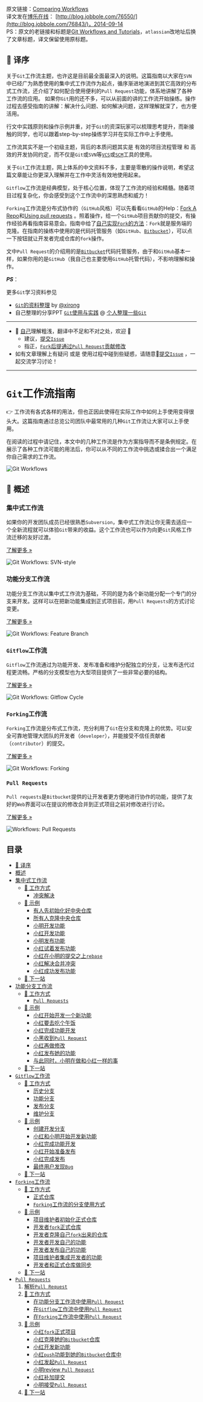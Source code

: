 原文链接：[Comparing Workflows](https://www.atlassian.com/git/tutorials/comparing-workflows)  
译文发在[博乐在线](http://www.jobbole.com/)： [http://blog.jobbole.com/76550/](http://blog.jobbole.com/76843/)，2014-09-14  
PS：原文的老链接和标题是[Git Workflows and Tutorials](https://www.atlassian.com/git/workflows)，`atlassian`改地址后换了文章标题，译文保留使用原标题。

## 🍎 译序

关于`Git`工作流主题，也许这是目前最全面最深入的说明。这篇指南以大家在`SVN`中已经广为熟悉使用的集中式工作流作为起点，循序渐进地演进到其它高效的分布式工作流，还介绍了如何配合使用便利的`Pull Request`功能，体系地讲解了各种工作流的应用。
如果你`Git`用的还不多，可以从前面的讲的工作流开始操练。操作过程去感受指南的讲解：解决什么问题、如何解决问题，这样理解就深了，也方便活用。

行文中实践原则和操作示例并重，对于`Git`的资深玩家可以梳理思考提升，而新接触的同学，也可以跟着step-by-step操练学习并在实际工作中上手使用。

工作流其实不是一个初级主题，背后的本质问题其实是 有效的项目流程管理 和 高效的开发协同约定，而不仅是`Git`或`SVN`等[`VCS`](http://zh.wikipedia.org/wiki/%E7%89%88%E6%9C%AC%E6%8E%A7%E5%88%B6)或[`SCM`](http://zh.wikipedia.org/wiki/%E8%BD%AF%E4%BB%B6%E9%85%8D%E7%BD%AE%E7%AE%A1%E7%90%86)工具的使用。

关于`Git`工作流主题，网上体系的中文资料不多，主要是零散的操作说明，希望这篇文章能让你更深入理解并在工作中灵活有效地使用起来。

`Gitflow`工作流是经典模型，处于核心位置，体现了工作流的经验和精髓。随着项目过程复杂化，你会感受到这个工作流中的深思熟虑和威力！

`Forking`工作流是分布式协作的（`GitHub`风格）可以先看看`GitHub`的Help：[Fork A Repo](https://help.github.com/articles/fork-a-repo/)和[Using pull requests](https://help.github.com/articles/using-pull-requests/) 。照着操作，给一个`GitHub`项目贡献你的提交，有操作经验再看指南容易意会。指南中给了[自己实现`Fork`的方法](https://github.com/oldratlee/translations/blob/master/git-workflows-and-tutorials/workflow-forking.md#%E5%BC%80%E5%8F%91%E8%80%85fork%E6%AD%A3%E5%BC%8F%E4%BB%93%E5%BA%93)：`Fork`就是服务端的克隆。在指南的操练中使用的是代码托管服务（如`GitHub`、[`Bitbucket`](https://bitbucket.org)），可以点一下按钮就让开发者完成仓库的`fork`操作。

文中`Pull Request`的介绍用的是[`Bitbucket`](https://bitbucket.org)代码托管服务，由于和`GitHub`基本一样，如果你用的是`GitHub`（我自己也主要使用`GitHub`托管代码），不影响理解和操作。

**_PS_**：

更多`Git`学习资料参见

- [`Git`的资料整理](https://github.com/xirong/my-git) by [@xirong](https://github.com/xirong)
- 自己整理的分享PPT [`Git`使用与实践](https://github.com/oldratlee/software-practice-miscellany/blob/master/git/git-gitlab-usage.pptx) @ [个人整理一些`Git`](https://github.com/oldratlee/software-practice-miscellany/tree/master/git)

----------------

- 🙈 [自己](http://weibo.com/oldratlee)理解粗浅，翻译中不足和不对之处，欢迎 👏
    - 建议，[提交`Issue`](https://github.com/oldratlee/translations/issues/new)
    - 指正，[`Fork`后提通过`Pull Request`贡献修改](https://github.com/oldratlee/translations/fork)
- 如有文章理解上有疑问 或是 使用过程中碰到些疑惑，请随意:raised_hands:[提交`Issue`](https://github.com/oldratlee/translations/issues/new) ，一起交流学习讨论！

----------------

`Git`工作流指南
======================

👉 工作流有各式各样的用法，但也正因此使得在实际工作中如何上手使用变得很头大。这篇指南通过总览公司团队中最常用的几种`Git`工作流让大家可以上手使用。

在阅读的过程中请记住，本文中的几种工作流是作为方案指导而不是条例规定。在展示了各种工作流可能的用法后，你可以从不同的工作流中挑选或揉合出一个满足你自己需求的工作流。

![Git Workflows](images/git_workflow.png)

🍺 概述
---------------------

### 集中式工作流

如果你的开发团队成员已经很熟悉`Subversion`，集中式工作流让你无需去适应一个全新流程就可以体验`Git`带来的收益。这个工作流也可以作为向更`Git`风格工作流迁移的友好过渡。

[了解更多 »](workflow-centralized.md)

![Git Workflows: SVN-style](images/git-workflow-svn.png)

### 功能分支工作流

功能分支工作流以集中式工作流为基础，不同的是为各个新功能分配一个专门的分支来开发。这样可以在把新功能集成到正式项目前，用`Pull Requests`的方式讨论变更。

[了解更多 »](workflow-feature-branch.md)

![Git Workflows: Feature Branch](images/git-workflow-feature_branch.png)

### `Gitflow`工作流

`Gitflow`工作流通过为功能开发、发布准备和维护分配独立的分支，让发布迭代过程更流畅。严格的分支模型也为大型项目提供了一些非常必要的结构。

[了解更多 »](workflow-gitflow.md)

![Git Workflows: Gitflow Cycle](images/git-workflows-gitflow.png)

### `Forking`工作流

`Forking`工作流是分布式工作流，充分利用了`Git`在分支和克隆上的优势。可以安全可靠地管理大团队的开发者（`developer`），并能接受不信任贡献者（`contributor`）的提交。

[了解更多 »](workflow-forking.md)

![Git Workflows: Forking](images/git-workflow-forking.png)

### `Pull Requests`

`Pull requests`是`Bitbucket`提供的让开发者更方便地进行协作的功能，提供了友好的`Web`界面可以在提议的修改合并到正式项目之前对修改进行讨论。

[了解更多 »](pull-request.md)

![Workflows: Pull Requests](images/pull-request.png)

目录
-----------------

- [🍎 译序](#-%E8%AF%91%E5%BA%8F)
- [概述](#-%E6%A6%82%E8%BF%B0)
- [集中式工作流](workflow-centralized.md)
    - [🍺 工作方式](workflow-centralized.md#-%E5%B7%A5%E4%BD%9C%E6%96%B9%E5%BC%8F)
        - [冲突解决](workflow-centralized.md#%E5%86%B2%E7%AA%81%E8%A7%A3%E5%86%B3)
    - [🍺 示例](workflow-centralized.md#-%E7%A4%BA%E4%BE%8B)
        - [有人先初始化好中央仓库](workflow-centralized.md#%E6%9C%89%E4%BA%BA%E5%85%88%E5%88%9D%E5%A7%8B%E5%8C%96%E5%A5%BD%E4%B8%AD%E5%A4%AE%E4%BB%93%E5%BA%93)
        - [所有人克隆中央仓库](workflow-centralized.md#%E6%89%80%E6%9C%89%E4%BA%BA%E5%85%8B%E9%9A%86%E4%B8%AD%E5%A4%AE%E4%BB%93%E5%BA%93)
        - [小明开发功能](workflow-centralized.md#%E5%B0%8F%E6%98%8E%E5%BC%80%E5%8F%91%E5%8A%9F%E8%83%BD)
        - [小红开发功能](workflow-centralized.md#%E5%B0%8F%E7%BA%A2%E5%BC%80%E5%8F%91%E5%8A%9F%E8%83%BD)
        - [小明发布功能](workflow-centralized.md#%E5%B0%8F%E6%98%8E%E5%8F%91%E5%B8%83%E5%8A%9F%E8%83%BD)
        - [小红试着发布功能](workflow-centralized.md#%E5%B0%8F%E7%BA%A2%E8%AF%95%E7%9D%80%E5%8F%91%E5%B8%83%E5%8A%9F%E8%83%BD)
        - [小红在小明的提交之上`rebase`](workflow-centralized.md#%E5%B0%8F%E7%BA%A2%E5%9C%A8%E5%B0%8F%E6%98%8E%E7%9A%84%E6%8F%90%E4%BA%A4%E4%B9%8B%E4%B8%8Arebase)
        - [小红解决合并冲突](workflow-centralized.md#%E5%B0%8F%E7%BA%A2%E8%A7%A3%E5%86%B3%E5%90%88%E5%B9%B6%E5%86%B2%E7%AA%81)
        - [小红成功发布功能](workflow-centralized.md#%E5%B0%8F%E7%BA%A2%E6%88%90%E5%8A%9F%E5%8F%91%E5%B8%83%E5%8A%9F%E8%83%BD)
    - [🍺 下一站](workflow-centralized.md#-%E4%B8%8B%E4%B8%80%E7%AB%99)
- [功能分支工作流](workflow-feature-branch.md)
    - [🍺 工作方式](workflow-feature-branch.md#-%E5%B7%A5%E4%BD%9C%E6%96%B9%E5%BC%8F)
        - [`Pull Requests`](workflow-feature-branch.md#pull-requests)
    - [🍺 示例](workflow-feature-branch.md#-%E7%A4%BA%E4%BE%8B)
        - [小红开始开发一个新功能](workflow-feature-branch.md#%E5%B0%8F%E7%BA%A2%E5%BC%80%E5%A7%8B%E5%BC%80%E5%8F%91%E4%B8%80%E4%B8%AA%E6%96%B0%E5%8A%9F%E8%83%BD)
        - [小红要去吃个午饭](workflow-feature-branch.md#%E5%B0%8F%E7%BA%A2%E8%A6%81%E5%8E%BB%E5%90%83%E4%B8%AA%E5%8D%88%E9%A5%AD)
        - [小红完成功能开发](workflow-feature-branch.md#%E5%B0%8F%E7%BA%A2%E5%AE%8C%E6%88%90%E5%8A%9F%E8%83%BD%E5%BC%80%E5%8F%91)
        - [小黑收到`Pull Request`](workflow-feature-branch.md#%E5%B0%8F%E9%BB%91%E6%94%B6%E5%88%B0pull-request)
        - [小红再做修改](workflow-feature-branch.md#%E5%B0%8F%E7%BA%A2%E5%86%8D%E5%81%9A%E4%BF%AE%E6%94%B9)
        - [小红发布她的功能](workflow-feature-branch.md#%E5%B0%8F%E7%BA%A2%E5%8F%91%E5%B8%83%E5%A5%B9%E7%9A%84%E5%8A%9F%E8%83%BD)
        - [与此同时，小明在做和小红一样的事](workflow-feature-branch.md#%E4%B8%8E%E6%AD%A4%E5%90%8C%E6%97%B6%E5%B0%8F%E6%98%8E%E5%9C%A8%E5%81%9A%E5%92%8C%E5%B0%8F%E7%BA%A2%E4%B8%80%E6%A0%B7%E7%9A%84%E4%BA%8B)
    - [🍺 下一站](workflow-feature-branch.md#-%E4%B8%8B%E4%B8%80%E7%AB%99)
- [`Gitflow`工作流](workflow-gitflow.md)
    - [🍺 工作方式](workflow-gitflow.md#-%E5%B7%A5%E4%BD%9C%E6%96%B9%E5%BC%8F)
        - [历史分支](workflow-gitflow.md#%E5%8E%86%E5%8F%B2%E5%88%86%E6%94%AF)
        - [功能分支](workflow-gitflow.md#%E5%8A%9F%E8%83%BD%E5%88%86%E6%94%AF)
        - [发布分支](workflow-gitflow.md#%E5%8F%91%E5%B8%83%E5%88%86%E6%94%AF)
        - [维护分支](workflow-gitflow.md#%E7%BB%B4%E6%8A%A4%E5%88%86%E6%94%AF)
    - [🍺 示例](workflow-gitflow.md#-%E7%A4%BA%E4%BE%8B)
        - [创建开发分支](workflow-gitflow.md#%E5%88%9B%E5%BB%BA%E5%BC%80%E5%8F%91%E5%88%86%E6%94%AF)
        - [小红和小明开始开发新功能](workflow-gitflow.md#%E5%B0%8F%E7%BA%A2%E5%92%8C%E5%B0%8F%E6%98%8E%E5%BC%80%E5%A7%8B%E5%BC%80%E5%8F%91%E6%96%B0%E5%8A%9F%E8%83%BD)
        - [小红完成功能开发](workflow-gitflow.md#%E5%B0%8F%E7%BA%A2%E5%AE%8C%E6%88%90%E5%8A%9F%E8%83%BD%E5%BC%80%E5%8F%91)
        - [小红开始准备发布](workflow-gitflow.md#%E5%B0%8F%E7%BA%A2%E5%BC%80%E5%A7%8B%E5%87%86%E5%A4%87%E5%8F%91%E5%B8%83)
        - [小红完成发布](workflow-gitflow.md#%E5%B0%8F%E7%BA%A2%E5%AE%8C%E6%88%90%E5%8F%91%E5%B8%83)
        - [最终用户发现`Bug`](workflow-gitflow.md#%E6%9C%80%E7%BB%88%E7%94%A8%E6%88%B7%E5%8F%91%E7%8E%B0bug)
    - [🍺 下一站](workflow-gitflow.md#-%E4%B8%8B%E4%B8%80%E7%AB%99)
- [`Forking`工作流](workflow-forking.md)
    - [🍺 工作方式](workflow-forking.md#-%E5%B7%A5%E4%BD%9C%E6%96%B9%E5%BC%8F)
        - [正式仓库](workflow-forking.md#%E6%AD%A3%E5%BC%8F%E4%BB%93%E5%BA%93)
        - [`Forking`工作流的分支使用方式](workflow-forking.md#forking%E5%B7%A5%E4%BD%9C%E6%B5%81%E7%9A%84%E5%88%86%E6%94%AF%E4%BD%BF%E7%94%A8%E6%96%B9%E5%BC%8F)
    - [🍺 示例](workflow-forking.md#-%E7%A4%BA%E4%BE%8B)
        - [项目维护者初始化正式仓库](workflow-forking.md#%E9%A1%B9%E7%9B%AE%E7%BB%B4%E6%8A%A4%E8%80%85%E5%88%9D%E5%A7%8B%E5%8C%96%E6%AD%A3%E5%BC%8F%E4%BB%93%E5%BA%93)
        - [开发者`fork`正式仓库](workflow-forking.md#%E5%BC%80%E5%8F%91%E8%80%85fork%E6%AD%A3%E5%BC%8F%E4%BB%93%E5%BA%93)
        - [开发者克隆自己`fork`出来的仓库](workflow-forking.md#%E5%BC%80%E5%8F%91%E8%80%85%E5%85%8B%E9%9A%86%E8%87%AA%E5%B7%B1fork%E5%87%BA%E6%9D%A5%E7%9A%84%E4%BB%93%E5%BA%93)
        - [开发者开发自己的功能](workflow-forking.md#%E5%BC%80%E5%8F%91%E8%80%85%E5%BC%80%E5%8F%91%E8%87%AA%E5%B7%B1%E7%9A%84%E5%8A%9F%E8%83%BD)
        - [开发者发布自己的功能](workflow-forking.md#%E5%BC%80%E5%8F%91%E8%80%85%E5%8F%91%E5%B8%83%E8%87%AA%E5%B7%B1%E7%9A%84%E5%8A%9F%E8%83%BD)
        - [项目维护者集成开发者的功能](workflow-forking.md#%E9%A1%B9%E7%9B%AE%E7%BB%B4%E6%8A%A4%E8%80%85%E9%9B%86%E6%88%90%E5%BC%80%E5%8F%91%E8%80%85%E7%9A%84%E5%8A%9F%E8%83%BD)
        - [开发者和正式仓库做同步](workflow-forking.md#%E5%BC%80%E5%8F%91%E8%80%85%E5%92%8C%E6%AD%A3%E5%BC%8F%E4%BB%93%E5%BA%93%E5%81%9A%E5%90%8C%E6%AD%A5)
    - [🍺 下一站](workflow-forking.md#-%E4%B8%8B%E4%B8%80%E7%AB%99)
- [`Pull Requests`](pull-request.md)
    1. [解析`Pull Request`](pull-request.md#%E8%A7%A3%E6%9E%90pull-request)
    2. [🍺 工作方式](pull-request.md#-%E5%B7%A5%E4%BD%9C%E6%96%B9%E5%BC%8F)
        - [在功能分支工作流中使用`Pull Request`](pull-request.md#%E5%9C%A8%E5%8A%9F%E8%83%BD%E5%88%86%E6%94%AF%E5%B7%A5%E4%BD%9C%E6%B5%81%E4%B8%AD%E4%BD%BF%E7%94%A8pull-request)
        - [在`Gitflow`工作流中使用`Pull Request`](pull-request.md#%E5%9C%A8gitflow%E5%B7%A5%E4%BD%9C%E6%B5%81%E4%B8%AD%E4%BD%BF%E7%94%A8pull-request)
        - [在`Forking`工作流中使用`Pull Request`](pull-request.md#%E5%9C%A8forking%E5%B7%A5%E4%BD%9C%E6%B5%81%E4%B8%AD%E4%BD%BF%E7%94%A8pull-request)
    3. [🍺 示例](pull-request.md#-%E7%A4%BA%E4%BE%8B)
        - [小红`fork`正式项目](pull-request.md#%E5%B0%8F%E7%BA%A2fork%E6%AD%A3%E5%BC%8F%E9%A1%B9%E7%9B%AE)
        - [小红克隆她的`Bitbucket`仓库](pull-request.md#%E5%B0%8F%E7%BA%A2%E5%85%8B%E9%9A%86%E5%A5%B9%E7%9A%84bitbucket%E4%BB%93%E5%BA%93)
        - [小红开发新功能](pull-request.md#%E5%B0%8F%E7%BA%A2%E5%BC%80%E5%8F%91%E6%96%B0%E5%8A%9F%E8%83%BD)
        - [小红`push`功能到她的`Bitbucket`仓库中](pull-request.md#%E5%B0%8F%E7%BA%A2push%E5%8A%9F%E8%83%BD%E5%88%B0%E5%A5%B9%E7%9A%84bitbucket%E4%BB%93%E5%BA%93%E4%B8%AD)
        - [小红发起`Pull Request`](pull-request.md#%E5%B0%8F%E7%BA%A2%E5%8F%91%E8%B5%B7pull-request)
        - [小明review `Pull Request`](pull-request.md#%E5%B0%8F%E6%98%8Ereview-pull-request)
        - [小红补加提交](pull-request.md#%E5%B0%8F%E7%BA%A2%E8%A1%A5%E5%8A%A0%E6%8F%90%E4%BA%A4)
        - [小明接受`Pull Request`](pull-request.md#%E5%B0%8F%E6%98%8E%E6%8E%A5%E5%8F%97pull-request)
    4. [🍺 下一站](pull-request.md#-%E4%B8%8B%E4%B8%80%E7%AB%99)
